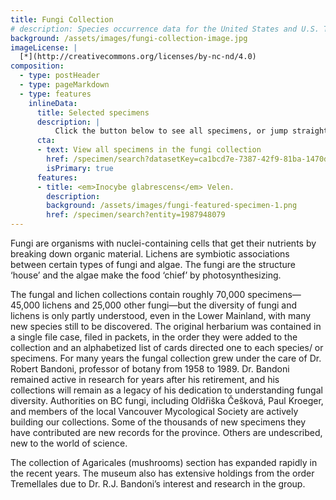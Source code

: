 ```yaml
---
title: Fungi Collection
# description: Species occurrence data for the United States and U.S. Territories.
background: /assets/images/fungi-collection-image.jpg
imageLicense: |
  [*](http://creativecommons.org/licenses/by-nc-nd/4.0)
composition:
  - type: postHeader
  - type: pageMarkdown
  - type: features
    inlineData:
      title: Selected specimens
      description: |
          Click the button below to see all specimens, or jump straight to some of our favourites by clicking on one of the cards.
      cta:
      - text: View all specimens in the fungi collection
        href: /specimen/search?datasetKey=ca1bcd7e-7387-42f9-81ba-1470db55e3e8
        isPrimary: true
      features: 
      - title: <em>Inocybe glabrescens</em> Velen.
        description: 
        background: /assets/images/fungi-featured-specimen-1.png 
        href: /specimen/search?entity=1987948079
---
```


Fungi are organisms with nuclei-containing cells that get their nutrients by breaking down organic material. Lichens are symbiotic associations between certain types of fungi and algae. The fungi are the structure ‘house’ and the algae make the food ‘chief’ by photosynthesizing.

The fungal and lichen collections contain roughly 70,000 specimens—45,000 lichens and 25,000 other fungi—but the diversity of fungi and lichens is only partly understood, even in the Lower Mainland, with many new species still to be discovered. The original herbarium was contained in a single file case, filed in packets, in the order they were added to the collection and an alphabetized list of cards directed one to each species/ or specimens. For many years the fungal collection grew under the care of Dr. Robert Bandoni, professor of botany from 1958 to 1989. Dr. Bandoni remained active in research for years after his retirement, and his collections will remain as a legacy of his dedication to understanding fungal diversity. Authorities on BC fungi, including Oldřiška Češková, Paul Kroeger, and members of the local Vancouver Mycological Society are actively building our collections. Some of the thousands of new specimens they have contributed are new records for the province. Others are undescribed, new to the world of science.

The collection of Agaricales (mushrooms) section has expanded rapidly in the recent years. The museum also has extensive holdings from the order Tremellales due to Dr. R.J. Bandoni’s interest and research in the group.
